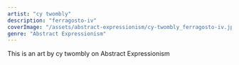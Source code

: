 ```yaml
---
artist: "cy twombly"
description: "ferragosto-iv"
coverImage: "/assets/abstract-expressionism/cy-twombly_ferragosto-iv.jpg"
genre: "Abstract Expressionism"
---
```

This is an art by cy twombly on Abstract Expressionism

